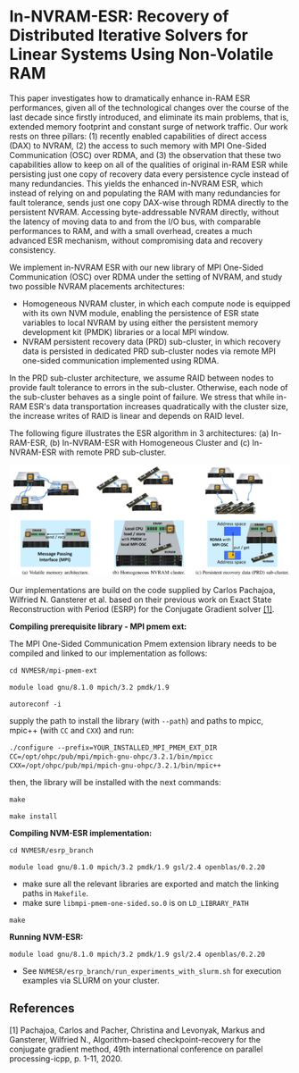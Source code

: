 In-NVRAM-ESR: Recovery of Distributed Iterative Solvers for
Linear Systems Using Non-Volatile RAM
============
This paper investigates how to dramatically enhance in-RAM ESR performances, given all of the technological changes over the course of the last decade since firstly introduced, and eliminate its main problems, that is, extended memory footprint and constant surge of network traffic.
Our work rests on three pillars: (1) recently enabled capabilities of direct access (DAX) to NVRAM, (2) the access to such memory with MPI One-Sided Communication (OSC) over RDMA, and (3) the observation that these two capabilities allow to keep on all of the qualities of original in-RAM ESR while persisting just one copy of recovery data every persistence cycle instead of many redundancies.
This yields the enhanced in-NVRAM ESR, which instead of relying on and populating the RAM with many redundancies for fault tolerance, sends just one copy DAX-wise through RDMA directly to the persistent NVRAM. 
Accessing byte-addressable NVRAM directly, without the latency of moving data to and from the I/O bus, with comparable performances to RAM, and with a small overhead, creates a much advanced ESR mechanism, without compromising data and recovery consistency.

We implement in-NVRAM ESR with our new library of 
MPI One-Sided Communication (OSC) over RDMA under the setting of NVRAM, 
and study two possible NVRAM placements architectures: 
* Homogeneous NVRAM cluster, in which each compute node is equipped with its own NVM module, enabling the persistence of ESR state variables to local NVRAM by using either the persistent memory development kit (PMDK) libraries or a local MPI window.
* NVRAM persistent recovery data (PRD) sub-cluster, in which recovery data is persisted in dedicated PRD sub-cluster nodes via remote MPI 
one-sided communication implemented using RDMA. 

In the PRD sub-cluster architecture, we assume RAID between nodes to provide fault tolerance to errors in the sub-cluster. Otherwise, each node of the sub-cluster behaves as a single point of failure. We stress that while in-RAM ESR's data transportation increases quadratically with the cluster size, the increase writes of RAID is linear and depends on RAID level. 

The following figure illustrates the ESR algorithm in 3 architectures: (a) In-RAM-ESR, (b) In-NVRAM-ESR with Homogeneous Cluster and (c) In-NVRAM-ESR with remote PRD sub-cluster.

![alt text](architectures.png)

Our implementations are build on the code supplied by Carlos Pachajoa, Wilfried N. Gansterer et al. based on their previous work
on Exact State Reconstruction with Period (ESRP) for the Conjugate Gradient solver [[1]](#1). 

**Compiling prerequisite library - MPI pmem ext:**

The MPI One-Sided Communication Pmem extension library needs to be compiled and linked to our implementation as follows:
```
cd NVMESR/mpi-pmem-ext
```
```
module load gnu/8.1.0 mpich/3.2 pmdk/1.9
``` 
```
autoreconf -i
```

supply the path to install the library (with ```--path```) and paths to mpicc, mpic++ (with ```CC``` and ```CXX```) and run:
```
./configure --prefix=YOUR_INSTALLED_MPI_PMEM_EXT_DIR CC=/opt/ohpc/pub/mpi/mpich-gnu-ohpc/3.2.1/bin/mpicc CXX=/opt/ohpc/pub/mpi/mpich-gnu-ohpc/3.2.1/bin/mpic++
``` 

then, the library will be installed with the next commands:
```
make
```
```
make install
```

**Compiling NVM-ESR implementation:**
```
cd NVMESR/esrp_branch
```
```
module load gnu/8.1.0 mpich/3.2 pmdk/1.9 gsl/2.4 openblas/0.2.20
``` 
- make sure all the relevant libraries are exported and match the linking paths in ```Makefile```.
- make sure ```libmpi-pmem-one-sided.so.0``` is on ```LD_LIBRARY_PATH```
```
make
```

**Running NVM-ESR:**
```
module load gnu/8.1.0 mpich/3.2 pmdk/1.9 gsl/2.4 openblas/0.2.20
```
- See ```NVMESR/esrp_branch/run_experiments_with_slurm.sh``` for execution examples via SLURM on your cluster.

## References
<a id="1">[1]</a> 
Pachajoa, Carlos and Pacher, Christina and Levonyak, Markus and Gansterer, Wilfried N., 
Algorithm-based checkpoint-recovery for the conjugate gradient method,
49th international conference on parallel processing-icpp, p. 1-11, 2020.

